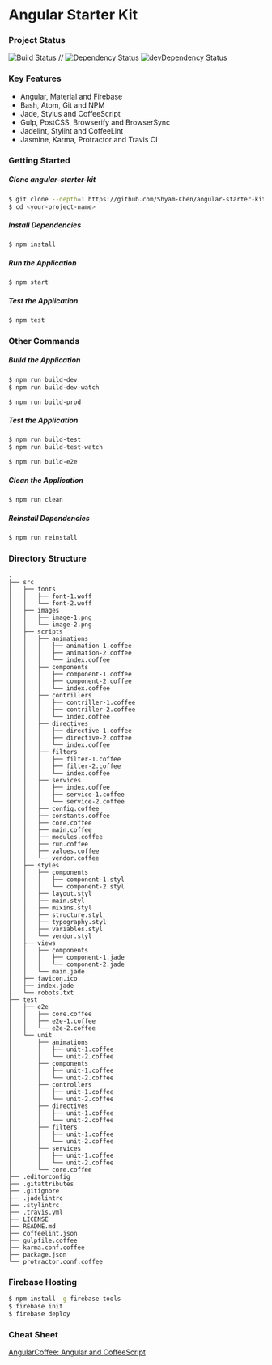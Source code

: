 # Angular Starter Kit

### Project Status
[![Build Status](https://travis-ci.org/Shyam-Chen/angular-starter-kit.svg?branch=master)](https://travis-ci.org/Shyam-Chen/angular-starter-kit)
 //
[![Dependency Status](https://david-dm.org/Shyam-Chen/angular-starter-kit.svg)](https://david-dm.org/Shyam-Chen/angular-starter-kit)
[![devDependency Status](https://david-dm.org/Shyam-Chen/angular-starter-kit/dev-status.svg)](https://david-dm.org/Shyam-Chen/angular-starter-kit#info=devDependencies)

### Key Features
* Angular, Material and Firebase
* Bash, Atom, Git and NPM
* Jade, Stylus and CoffeeScript
* Gulp, PostCSS, Browserify and BrowserSync  
* Jadelint, Stylint and CoffeeLint
* Jasmine, Karma, Protractor and Travis CI

### Getting Started
##### Clone angular-starter-kit
```bash
$ git clone --depth=1 https://github.com/Shyam-Chen/angular-starter-kit.git <your-project-name>
$ cd <your-project-name>
```

##### Install Dependencies
```bash
$ npm install
```

##### Run the Application
```bash
$ npm start
```

##### Test the Application
```bash
$ npm test

```

### Other Commands
##### Build the Application
```bash
$ npm run build-dev
$ npm run build-dev-watch

$ npm run build-prod
```

##### Test the Application
```bash
$ npm run build-test
$ npm run build-test-watch

$ npm run build-e2e
```

##### Clean the Application
```bash
$ npm run clean
```

##### Reinstall Dependencies
```bash
$ npm run reinstall
```

### Directory Structure
```
.
├── src
│   ├── fonts
│   │   ├── font-1.woff
│   │   └── font-2.woff
│   ├── images
│   │   ├── image-1.png
│   │   └── image-2.png
│   ├── scripts
│   │   ├── animations
│   │   │   ├── animation-1.coffee
│   │   │   ├── animation-2.coffee
│   │   │   └── index.coffee
│   │   ├── components
│   │   │   ├── component-1.coffee
│   │   │   ├── component-2.coffee
│   │   │   └── index.coffee
│   │   ├── contrillers
│   │   │   ├── contriller-1.coffee
│   │   │   ├── contriller-2.coffee
│   │   │   └── index.coffee
│   │   ├── directives
│   │   │   ├── directive-1.coffee
│   │   │   ├── directive-2.coffee
│   │   │   └── index.coffee
│   │   ├── filters
│   │   │   ├── filter-1.coffee
│   │   │   ├── filter-2.coffee
│   │   │   └── index.coffee
│   │   ├── services
│   │   │   ├── index.coffee
│   │   │   ├── service-1.coffee
│   │   │   └── service-2.coffee
│   │   ├── config.coffee
│   │   ├── constants.coffee
│   │   ├── core.coffee
│   │   ├── main.coffee
│   │   ├── modules.coffee
│   │   ├── run.coffee
│   │   ├── values.coffee
│   │   └── vendor.coffee
│   ├── styles
│   │   ├── components
│   │   │   ├── component-1.styl
│   │   │   └── component-2.styl
│   │   ├── layout.styl
│   │   ├── main.styl
│   │   ├── mixins.styl
│   │   ├── structure.styl
│   │   ├── typography.styl
│   │   ├── variables.styl
│   │   └── vendor.styl
│   ├── views
│   │   ├── components
│   │   │   ├── component-1.jade
│   │   │   └── component-2.jade
│   │   └── main.jade
│   ├── favicon.ico
│   ├── index.jade
│   └── robots.txt
├── test
│   ├── e2e
│   │   ├── core.coffee
│   │   ├── e2e-1.coffee
│   │   └── e2e-2.coffee
│   └── unit
│       ├── animations
│       │   ├── unit-1.coffee
│       │   └── unit-2.coffee
│       ├── components
│       │   ├── unit-1.coffee
│       │   └── unit-2.coffee
│       ├── controllers
│       │   ├── unit-1.coffee
│       │   └── unit-2.coffee
│       ├── directives
│       │   ├── unit-1.coffee
│       │   └── unit-2.coffee
│       ├── filters
│       │   ├── unit-1.coffee
│       │   └── unit-2.coffee
│       ├── services
│       │   ├── unit-1.coffee
│       │   └── unit-2.coffee
│       └── core.coffee
├── .editorconfig
├── .gitattributes
├── .gitignore
├── .jadelintrc
├── .stylintrc
├── .travis.yml
├── LICENSE
├── README.md
├── coffeelint.json
├── gulpfile.coffee
├── karma.conf.coffee
├── package.json
└── protractor.conf.coffee
```

### Firebase Hosting
```bash
$ npm install -g firebase-tools
$ firebase init
$ firebase deploy
```

### Cheat Sheet
[AngularCoffee: Angular and CoffeeScript](https://github.com/Shyam-Chen/AngularCoffee)
